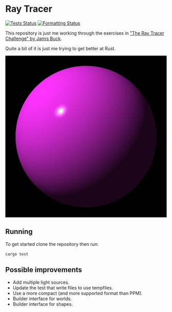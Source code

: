 # Ray Tracer

[![Tests Status](https://github.com/hockeybuggy/ray_tracer/workflows/build_and_test/badge.svg)](https://github.com/hockeybuggy/ray_tracer/actions)
[![Formatting Status](https://github.com/hockeybuggy/ray_tracer/workflows/check_formatting/badge.svg)](https://github.com/hockeybuggy/ray_tracer/actions)

This repository is just me working through the exercises in ["The Ray Tracer
Challenge" by Jamis Buck](https://pragprog.com/book/jbtracer/the-ray-tracer-challenge).

Quite a bit of it is just me trying to get better at Rust.

![My first sphere](images/first_sphere.jpg)


## Running

To get started clone the repository then run:

    cargo test


## Possible improvements

- Add multiple light sources.
- Update the test that write files to use tempfiles.
- Use a more compact (and more supported format than PPM).
- Builder interface for worlds.
- Builder interface for shapes.
